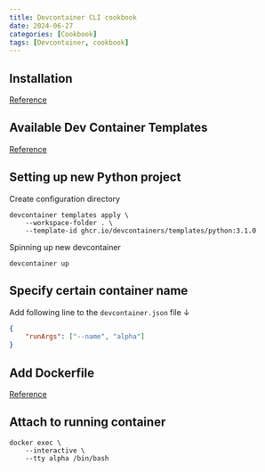 ```yaml
---
title: Devcontainer CLI cookbook
date: 2024-06-27
categories: [Cookbook]
tags: [Devcontainer, cookbook]
---
```


## Installation

[Reference](https://code.visualstudio.com/docs/devcontainers/devcontainer-cli#_installation)

## Available Dev Container Templates

[Reference](https://containers.dev/templates)

## Setting up new Python project

Create configuration directory

```shell
devcontainer templates apply \
    --workspace-folder . \
    --template-id ghcr.io/devcontainers/templates/python:3.1.0
```

Spinning up new devcontainer 

```shell
devcontainer up
```

## Specify certain container name

Add following line to the `devcontainer.json` file ↓

```json
{
    "runArgs": ["--name", "alpha"]
}
```

## Add Dockerfile

[Reference](https://code.visualstudio.com/docs/devcontainers/create-dev-container#_dockerfile)

## Attach to running container

```shell
docker exec \
    --interactive \
    --tty alpha /bin/bash
```
